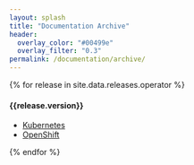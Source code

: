 ```yaml
---
layout: splash
title: "Documentation Archive"
header:
  overlay_color: "#00499e"
  overlay_filter: "0.3"
permalink: /documentation/archive/
---
```


{% for release in site.data.releases.operator %}

#### {{release.version}}

* [Kubernetes](/documentation/{{release.version}}/kubernetes.html)
* [OpenShift](/documentation/{{release.version}}/openshift.html)

{% endfor %}
